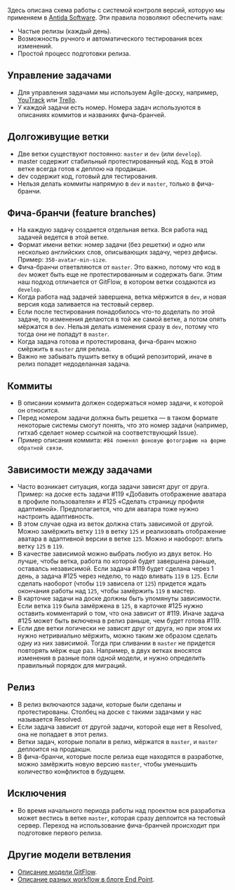 Здесь описана схема работы с системой контроля версий, которую мы применяем в [Antida Software](http://antidasoftware.com/). Эти правила позволяют обеспечить нам:

* Частые релизы (каждый день).
* Возможность ручного и автоматического тестирования всех изменений.
* Простой процесс подготовки релиза.


Управление задачами
-------------------

* Для управления задачами мы используем Agile-доску, например, [YouTrack](https://www.jetbrains.com/youtrack/) или [Trello](https://trello.com/).
* У каждой задачи есть номер. Номера задач используются в описаниях коммитов и названиях фича-бранчей.


Долгоживущие ветки
------------------

* Две ветки существуют постоянно: `master` и `dev` (или `develop`).
* master содержит стабильный протестированный код. Код в этой ветке всегда готов к деплою на продакшн.
* dev содержит код, готовый для тестирования.
* Нельзя делать коммиты напрямую в `dev` и `master`, только в фича-бранчи.


Фича-бранчи (feature branches)
------------------------------

* На каждую задачу создается отдельная ветка. Вся работа над задачей ведется в этой ветке.
* Формат имени ветки: номер задачи (без решетки) и одно или несколько английских слов, описывающих задачу, через дефисы. Пример: `350-avatar-min-size`.
* Фича-бранчи ответвляются от `master`. Это важно, потому что код в `dev` может быть еще не протестированным и содержать баги. Этим наш подход отличается от GitFlow, в котором ветки создаются из `develop`.
* Когда работа над задачей завершена, ветка мёржится в `dev`, и новая версия кода заливается на тестовый сервер.
* Если после тестирования понадобилось что-то доделать по этой задаче, то изменения делаются в той же самой ветке, а потом опять мёржатся в `dev`. Нельзя делать изменения сразу в `dev`, потому что тогда они не попадут в `master`.
* Когда задача готова и протестирована, фича-бранч можно смёржить в `master` для релиза.
* Важно не забывать пушить ветку в общий репозиторий, иначе в релиз попадет недоделанная задача.


Коммиты
-------

* В описании коммита должен содержаться номер задачи, к которой он относится.
* Перед номером задачи должна быть решетка — в таком формате некоторые системы смогут понять, что это номер задачи (например, гитхаб сделает номер ссылкой на соответствующий Issue).
* Пример описания коммита: `#84 поменял фоновую фотографию на форме обратной связи`.


Зависимости между задачами
--------------------------

* Часто возникает ситуация, когда задачи зависят друг от друга. Пример: на доске есть задачи #119 «Добавить отображение аватара в профиле пользователя» и #125 «Сделать страницу профиля адаптивной». Предполагается, что для аватара тоже нужно настроить адаптивность.
* В этом случае одна из веток должна стать зависимой от другой. Можно замёржить ветку `119` в ветку `125` и реализовать отображение аватара в адаптивной версии в ветке `125`. Можно и наоборот: влить ветку `125` в `119`.
* В качестве зависимой можно выбрать любую из двух веток. Но лучше, чтобы ветка, работа по которой будет завершена раньше, оставалсь независимой. Если задача #119 будет сделана через 1 день, а задача #125 через неделю, то надо вливать `119` в `125`. Если сделать наоборот (чтобы `119` зависела от `125`) придется ждать окончания работы над `125`, чтобы замёржить `119` в мастер.
* В карточке задачи на доске должны быть упомянуты зависимости. Если ветка `119` была замёржена в `125`, в карточке #125 нужно оставить комментарий о том, что она зависит от #119. Иначе задача #125 может быть включена в релиз раньше, чем будет готова #119.
* Если две ветки логически не зависят друг от друга, но при этом их нужно нетривиально мёржить, можно таким же образом сделать одну из них зависимой. Тогда при сливании в `master` не придется повторять мёрж еще раз. Например, в двух ветках вносятся изменения в разные поля одной модели, и нужно определить правильный порядок для миграций.


Релиз
-----

* В релиз включаются задачи, которые были сделаны и протестированы. Столбец на доске с такими задачами у нас называется Resolved.
* Если задача зависит от другой задачи, которой еще нет в Resolved, она не попадает в этот релиз.
* Ветки задач, которые попали в релиз, мёржатся в `master`, и `master` деплоится на продакшн.
* В фича-бранчи, которые после релиза еще находятся в разработке, можно замёржить новую версию `master`, чтобы уменьшить количество конфликтов в будущем.


Исключения
----------

* Во время начального периода работы над проектом вся разработка может вестись в ветке `master`, которая сразу деплоится на тестовый сервер. Переход на использование фича-бранчей происходит при подготовке первого релиза.


Другие модели ветвления
-----------------------

* [Описание модели GitFlow](https://habrahabr.ru/post/106912/).
* [Описание разных workflow в блоге End Point](http://blog.endpoint.com/2014/05/git-workflows-that-work.html).
